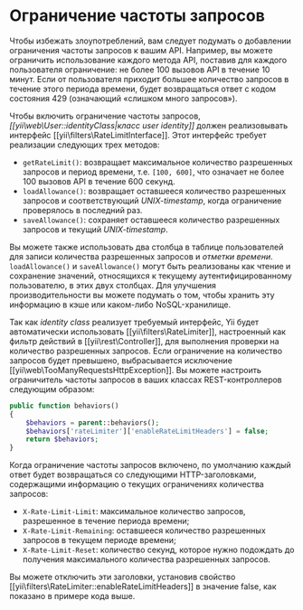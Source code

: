 Ограничение частоты запросов
===============================

Чтобы избежать злоупотреблений, вам следует подумать о добавлении ограничения частоты запросов к вашим API. Например, вы можете ограничить
использование каждого метода API, поставив для каждого пользователя ограничение: не более 100 вызовов API в течение 10 минут. Если от пользователя
приходит большее количество запросов в течение этого периода времени, будет возвращаться ответ с кодом состояния 429 (означающий «слишком много запросов»).

Чтобы включить ограничение частоты запросов, *[[yii\web\User::identityClass|класс user identity]]* должен реализовывать интерфейс [[yii\filters\RateLimitInterface]].
Этот интерфейс требует реализации следующих трех методов:

* `getRateLimit()`: возвращает максимальное количество разрешенных запросов и период времени, т.е. `[100, 600]`, что означает
  не более 100 вызовов API в течение 600 секунд.
* `loadAllowance()`: возвращает оставшееся количество разрешенных запросов и соответствующий *UNIX-timestamp*,
  когда ограничение проверялось в последний раз.
* `saveAllowance()`: сохраняет оставшееся количество разрешенных запросов и текущий *UNIX-timestamp*.

Вы можете также использовать два столбца в таблице пользователей для записи количества разрешенных запросов и *отметки времени*.
`loadAllowance()` и `saveAllowance()` могут быть реализованы как чтение и сохранение значений, относящихся к текущему аутентифицированному пользователю,
в этих двух столбцах. Для улучшения производительности вы можете подумать о том, чтобы хранить эту информацию
в кэше или каком-либо NoSQL-хранилище.

Так как *identity class* реализует требуемый интерфейс, Yii будет автоматически использовать [[yii\filters\RateLimiter]],
настроенный как фильтр действий в [[yii\rest\Controller]], для выполнения проверки на количество разрешенных запросов. Если ограничение на количество
запросов будет превышено, выбрасывается исключение [[yii\web\TooManyRequestsHttpException]]. Вы можете настроить ограничитель частоты запросов
в ваших классах REST-контроллеров следующим образом:

```php
public function behaviors()
{
    $behaviors = parent::behaviors();
    $behaviors['rateLimiter']['enableRateLimitHeaders'] = false;
    return $behaviors;
}
```

Когда ограничение частоты запросов включено, по умолчанию каждый ответ будет возвращаться со следующими HTTP-заголовками, содержащими
информацию о текущих ограничениях количества запросов:

* `X-Rate-Limit-Limit`: максимальное количество запросов, разрешенное в течение периода времени;
* `X-Rate-Limit-Remaining`: оставшееся количество разрешенных запросов в текущем периоде времени;
* `X-Rate-Limit-Reset`: количество секунд, которое нужно подождать до получения максимального количества разрешенных запросов.

Вы можете отключить эти заголовки, установив свойство [[yii\filters\RateLimiter::enableRateLimitHeaders]] в значение false,
как показано в примере кода выше.
